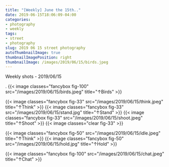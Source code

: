 ```yaml
---
title: "[Weekly] June the 15th.."
date: 2019-06-15T18:06:09-04:00
categories:
- photography
- weekly
tags:
- street
- photography
slug: 2019 06 15 street photography
autoThumbnailImage: true
thumbnailImagePosition: right
thumbnailImage: /images/2019/06/15/birds.jpeg
---
```


Weekly shots - 2019/06/15
<!--more-->

.
{{< image classes="fancybox fig-100" src="/images/2019/06/15/birds.jpeg"  title="↑Birds" >}}

{{< image classes="fancybox fig-33" src="/images/2019/06/15/think.jpeg"  title="↑Think" >}}
{{< image classes="fancybox fig-33" src="/images/2019/06/15/stand.jpg"  title="↑Stand" >}}
{{< image classes="fancybox fig-33" src="/images/2019/06/15/shoot.jpeg"  title="↑Shoot" >}}
{{< image classes="clear fig-33" >}}

{{< image classes="fancybox fig-50" src="/images/2019/06/15/idle.jpeg"  title="↑Think" >}}
{{< image classes="fancybox fig-50" src="/images/2019/06/15/hold.jpg"  title="↑Hold" >}}

{{< image classes="fancybox fig-100" src="/images/2019/06/15/chat.jpeg"  title="↑Chat" >}}